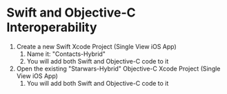 # Swift and Objective-C Interoperability 

1. Create a new Swift Xcode Project (Single View iOS App)
    1. Name it: "Contacts-Hybrid"
    2. You will add both Swift and Objective-C code to it
2. Open the existing "Starwars-Hybrid" Objective-C Xcode Project (Single View iOS App)
    1. You will add both Swift and Objective-C code to it
